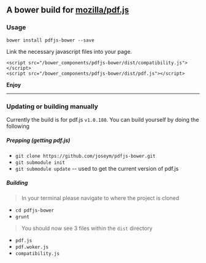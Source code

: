 ## A bower build for [mozilla/pdf.js](https://github.com/mozilla/pdf.js)

### Usage

`bower install pdfjs-bower --save`

Link the necessary javascript files into your page.

    <script src="/bower_components/pdfjs-bower/dist/compatibility.js"></script>
    <script src="/bower_components/pdfjs-bower/dist/pdf.js"></script>

__Enjoy__

---

### Updating or building manually
Currently the build is for pdf.js `v1.0.180`.
You can build yourself by doing the following

##### Prepping (getting pdf.js)
- `git clone https://github.com/joseym/pdfjs-bower.git`
- `git submodule init`
- `git submodule update` -- used to get the current version of pdf.js

##### Building
> In your terminal please navigate to where the project is cloned

- `cd pdfjs-bower`
- `grunt`

> You should now see 3 files within the `dist` directory

- `pdf.js`
- `pdf.woker.js`
- `compatibility.js`